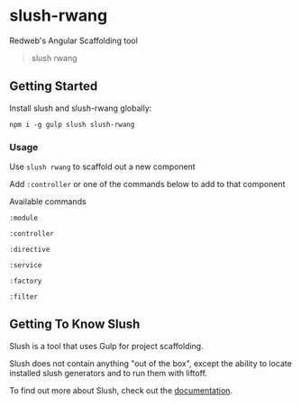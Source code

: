 # slush-rwang 

Redweb's Angular Scaffolding tool

> slush rwang

## Getting Started

Install slush and slush-rwang globally:

`npm i -g gulp slush slush-rwang`

### Usage
Use `slush rwang` to scaffold out a new component

Add `:controller` or one of the commands below to add to that component

Available commands

`:module`

`:controller`

`:directive`

`:service`

`:factory`

`:filter`

## Getting To Know Slush

Slush is a tool that uses Gulp for project scaffolding.

Slush does not contain anything "out of the box", except the ability to locate installed slush generators and to run them with liftoff.

To find out more about Slush, check out the [documentation](https://github.com/klei/slush).